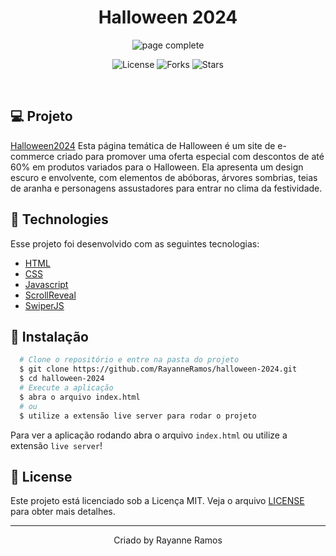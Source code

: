 <h1 align='center'>Halloween 2024</h1>

<p align='center'>
  <img src='https://github.com/user-attachments/assets/08546d7f-61df-411d-8254-6d20213d258a' alt='page complete' />
</p>

<p  align='center'>
  <img src='https://img.shields.io/badge/license-MIT-%23835afd' alt='License' />
  <img src='https://img.shields.io/badge/forks-MIT-%23835afd' alt='Forks' />
  <img src='https://img.shields.io/badge/stars-MIT-%23835afd' alt='Stars' />
</p>

<br>

## 💻 Projeto

[Halloween2024](https://halloween-2024-opal.vercel.app/) Esta página temática de Halloween é um site de e-commerce criado para promover uma oferta especial com descontos de até 60% em produtos variados para o Halloween. Ela apresenta um design escuro e envolvente, com elementos de abóboras, árvores sombrias, teias de aranha e personagens assustadores para entrar no clima da festividade.

## 🧪 Technologies

Esse projeto foi desenvolvido com as seguintes tecnologias:

- [HTML](https://developer.mozilla.org/pt-BR/docs/Web/HTML)
- [CSS](https://developer.mozilla.org/pt-BR/docs/Web/CSS)
- [Javascript](https://developer.mozilla.org/pt-BR/docs/Web/JavaScript)
- [ScrollReveal](https://scrollrevealjs.org/)
- [SwiperJS](https://swiperjs.com/)

## 🚀 Instalação

```bash
  # Clone o repositório e entre na pasta do projeto
  $ git clone https://github.com/RayanneRamos/halloween-2024.git
  $ cd halloween-2024
  # Execute a aplicação
  $ abra o arquivo index.html
  # ou
  $ utilize a extensão live server para rodar o projeto
```

Para ver a aplicação rodando abra o arquivo `index.html` ou utilize a extensão `live server`!

## 📝 License

Este projeto está licenciado sob a Licença MIT. Veja o arquivo [LICENSE](LICENSE) para obter mais detalhes.

---

<p align='center'>Criado by Rayanne Ramos</p>
